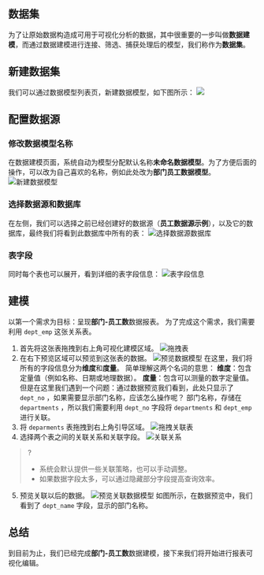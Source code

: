 
## 数据集

为了让原始数据构造成可用于可视化分析的数据，其中很重要的一步叫做**数据建模**，而通过数据建模进行连接、筛选、捕获处理后的模型，我们称作为**数据集**。

## 新建数据集

我们可以通过数据模型列表页，新建数据模型，如下图所示：
![](https://qcloudimg.tencent-cloud.cn/raw/5523e589ae6a070c81a020b36827a0e7.png)

## 配置数据源
### 修改数据模型名称

在数据建模页面，系统自动为模型分配默认名称**未命名数据模型**。为了方便后面的操作，可以改为自己喜欢的名称，例如此处改为**部门员工数据模型**。
![新建数据模型](https://qcloudimg.tencent-cloud.cn/raw/84f5ae6579b40c0a7949c6988dc8e5cf.png)


### 选择数据源和数据库

在左侧，我们可以选择之前已经创建好的数据源（**员工数据源示例**），以及它的数据库，最终我们将看到此数据库中所有的表：
![选择数据源数据库](https://qcloudimg.tencent-cloud.cn/raw/1fbc551395279de2c1a87eba38f84ddc.png)

### 表字段

同时每个表也可以展开，看到详细的表字段信息：
![表字段信息](https://qcloudimg.tencent-cloud.cn/raw/269d8523a535b5fdc298481fcda5ab37.png)

## 建模

以第一个需求为目标：呈现**部门-员工数**数据报表。
为了完成这个需求，我们需要利用 `dept_emp` 这张关系表。

1. 首先将这张表拖拽到右上角可视化建模区域。
![拖拽表](https://qcloudimg.tencent-cloud.cn/raw/a310401c91fd3e8c69e05d9933ec4e8c.png)
2. 在右下预览区域可以预览到这张表的数据。
![预览数据模型](https://qcloudimg.tencent-cloud.cn/raw/3e7d5c849bffaf2a126617921687f054.png)
在这里，我们将所有的字段信息分为**维度**和**度量**。
简单理解这两个名词的意思：
**维度**：包含定量值（例如名称、日期或地理数据）。
 **度量**：包含可以测量的数字定量值。
但是在这里我们遇到一个问题：通过数据预览我们看到，此处只显示了 `dept_no` ，如果需要显示部门名称，应该怎么操作呢？
部门名称，存储在 `departments` ，所以我们需要利用 `dept_no` 字段将 `departments` 和 `dept_emp` 进行关联。
3. 将 `deparments` 表拖拽到右上角引导区域。
![拖拽关联表](https://qcloudimg.tencent-cloud.cn/raw/5d1313618feb92d0fa70b031cd28f5c6.png)
4. 选择两个表之间的关联关系和关联字段。
![关联关系](https://qcloudimg.tencent-cloud.cn/raw/b9ec9a2f81a48518c47ce486206c78cc.png)
>?
>- 系统会默认提供一些关联策略，也可以手动调整。
>- 如果数据字段太多，可以通过隐藏部分字段提高查询效率。
5. 预览关联以后的数据。
![预览关联数据模型](https://qcloudimg.tencent-cloud.cn/raw/57046ef781005f47d03a92082965ac18.png)
如图所示，在数据预览中，我们看到了 `dept_name` 字段，显示的部门名称。

## 总结

到目前为止，我们已经完成**部门-员工数**数据建模，接下来我们将开始进行报表可视化编辑。
